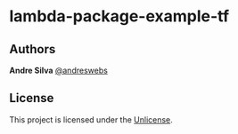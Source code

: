 # lambda-package-example-tf

## Authors

**Andre Silva** [@andreswebs](https://github.com/andreswebs)

## License

This project is licensed under the [Unlicense](UNLICENSE.md).
